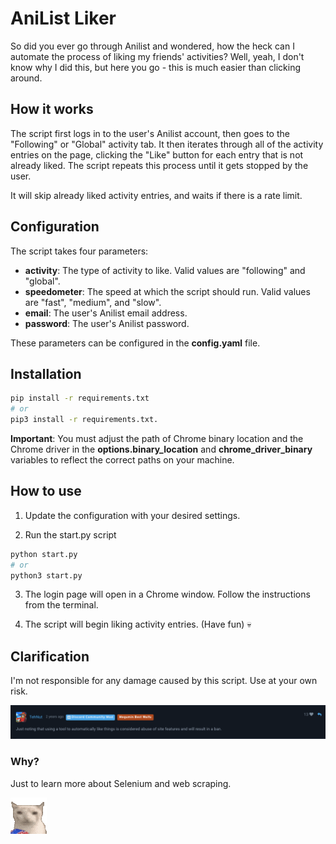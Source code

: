 # AniList Liker

So did you ever go through Anilist and wondered, how the heck can I automate the process of liking my friends' activities? Well, yeah, I don't know why I did this, but here you go - this is much easier than clicking around.

## How it works

The script first logs in to the user's Anilist account, then goes to the "Following" or "Global" activity tab. It then iterates through all of the activity entries on the page, clicking the "Like" button for each entry that is not already liked. The script repeats this process until it gets stopped by the user.

It will skip already liked activity entries, and waits if there is a rate limit.

## Configuration

The script takes four parameters:

* **activity**: The type of activity to like. Valid values are "following" and "global".
* **speedometer**: The speed at which the script should run. Valid values are "fast", "medium", and "slow".
* **email**: The user's Anilist email address.
* **password**: The user's Anilist password.

These parameters can be configured in the **config.yaml** file.

## Installation

```bash
pip install -r requirements.txt
# or
pip3 install -r requirements.txt.
```

**Important**: You must adjust the path of Chrome binary location and the Chrome driver in the **options.binary_location** and **chrome_driver_binary** variables to reflect the correct paths on your machine.

## How to use
1. Update the configuration with your desired settings.

2. Run the start.py script
```bash
python start.py
# or
python3 start.py
```

3. The login page will open in a Chrome window. Follow the instructions from the
terminal.

4. The script will begin liking activity entries. (Have fun) 💀

## Clarification

I'm not responsible for any damage caused by this script. Use at your own risk.

![information](/github/pictures/information.png "Information")

### Why?

Just to learn more about Selenium and web scraping.

![bored](/github/pictures/chill.gif "Bored")